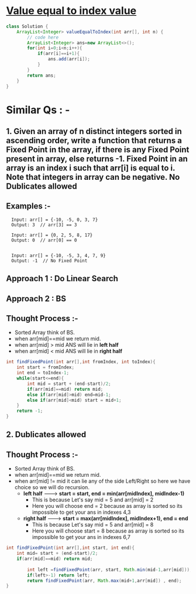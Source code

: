 # [**Value equal to index value**](https://practice.geeksforgeeks.org/problems/value-equal-to-index-value1330/1#)
```java
class Solution {
    ArrayList<Integer> valueEqualToIndex(int arr[], int n) {
        // code here
        ArrayList<Integer> ans=new ArrayList<>();
        for(int i=0;i<n;i++){
            if(arr[i]==i+1){
                ans.add(arr[i]);
            }
        }
        return ans;
    }
}
```

# Similar Qs : -
## **1.** Given an array of n distinct integers sorted in ascending order, write a function that returns a Fixed Point in the array, if there is any Fixed Point present in array, else returns -1. Fixed Point in an array is an index i such that arr[i] is equal to i. Note that integers in array can be negative. **No Dublicates allowed**
## Examples :-
```
  Input: arr[] = {-10, -5, 0, 3, 7}
  Output: 3  // arr[3] == 3 

  Input: arr[] = {0, 2, 5, 8, 17}
  Output: 0  // arr[0] == 0 


  Input: arr[] = {-10, -5, 3, 4, 7, 9}
  Output: -1  // No Fixed Point
```
## Approach 1 :  Do Linear Search
## Approach 2 : BS
## Thought Process :- 
- Sorted Array think of BS.
- when arr[mid]==mid we return mid.
- when arr[mid] > mid ANS will lie in **left half**
- when arr[mid] < mid ANS will lie in **right half**
```java
int findFixedPoint(int arr[],int fromIndex, int toIndex){
    int start = fromIndex;
    int end = toIndex-1;
    while(start<=end){
        int mid = start + (end-start)/2;
        if(arr[mid]==mid) return mid;
        else if(arr[mid]>mid) end=mid-1;
        else if(arr[mid]<mid) start = mid+1;
    }
    return -1;
}
```
## **2. Dublicates allowed**
## Thought Process :- 
- Sorted Array think of BS.
- when arr[mid]==mid we return mid.
- when arr[mid] != mid it can lie any of the side Left/Right so here we have choice so we will do recursion.
    - **left half** ---> **start = start, end = min(arr[midIndex], midIndex-1)**
        - This is because Let's say mid = 5 and arr[mid] = 2
        - Here you will choose end = 2 because as array is sorted so its impossible to get your ans in indexes 4,3
    - **right half** ---> **start = max(arr[midIndex], midIndex+1), end = end**
        - This is because Let's say mid = 5 and arr[mid] = 8
        - Here you will choose start = 8 because as array is sorted so its impossible to get your ans in indexes 6,7
```java
int findFixedPoint(int arr[],int start, int end){
    int mid= start + (end-start)/2;
    if(arr[mid]==mid) return mid;
    
        int left =findFixedPoint(arr, start, Math.min(mid-1,arr[mid]));
        if(left>-1) return left;
        return findFixedPoint(arr, Math.max(mid+1,arr[mid]) , end);
}
```    
